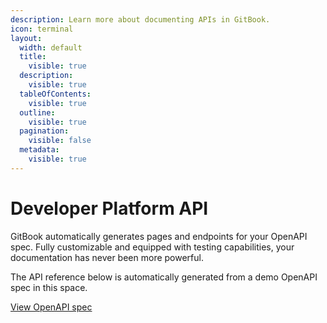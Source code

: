 ```yaml
---
description: Learn more about documenting APIs in GitBook.
icon: terminal
layout:
  width: default
  title:
    visible: true
  description:
    visible: true
  tableOfContents:
    visible: true
  outline:
    visible: true
  pagination:
    visible: false
  metadata:
    visible: true
---
```


# Developer Platform API

GitBook automatically generates pages and endpoints for your OpenAPI spec. Fully customizable and equipped with testing capabilities, your documentation has never been more powerful.

The API reference below is automatically generated from a demo OpenAPI spec in this space.

<a href="https://gitbookio.github.io/onboarding-template-images/gitbook-petstore.yaml" class="button primary" data-icon="arrow-up-right-from-square">View OpenAPI spec</a>
